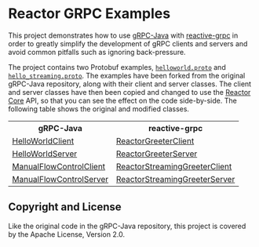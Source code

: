 # Reactor GRPC Examples

This project demonstrates how to use [gRPC-Java](https://github.com/grpc/grpc-java) with 
[reactive-grpc](https://github.com/salesforce/reactive-grpc) in order to greatly simplify the development of gRPC 
clients and servers and avoid common pitfalls such as ignoring back-pressure.

The project contains two Protobuf examples, [`helloworld.proto`](blob/master/src/main/proto/helloworld.proto) and 
[`hello_streaming.proto`](blob/master/src/main/proto/hello_streaming.proto).
The examples have been forked from the original gRPC-Java repository, along with their client and server classes. 
The client and server classes have then been copied and changed to use the 
[Reactor Core](https://github.com/reactor/reactor-core) API, so that you can see the effect on the code side-by-side.
The following table shows the original and modified classes. 

<table>
    <tr>
        <th>gRPC-Java</th>
        <th>reactive-grpc</th>
    </tr>
    <tr>
        <td><a href="blob/master/src/main/java/io/grpc/examples/helloworld/HelloWorldClient.java">HelloWorldClient</a></td>
        <td><a href="blob/master/src/main/java/io/grpc/examples/helloworld/ReactorGreeterClient.java">ReactorGreeterClient</a></td>
    </tr>
    <tr>
        <td><a href="blob/master/src/main/java/io/grpc/examples/helloworld/HelloWorldServer.java">HelloWorldServer</a></td>
        <td><a href="blob/master/src/main/java/io/grpc/examples/helloworld/ReactorGreeterServer.java">ReactorGreeterServer</a></td>
    </tr>
    <tr>
        <td><a href="blob/master/src/main/java/io/grpc/examples/manualflowcontrol/ManualFlowControlClient.java">ManualFlowControlClient</a></td>
        <td><a href="blob/master/src/main/java/io/grpc/examples/manualflowcontrol/ReactorStreamingGreeterClient.java">ReactorStreamingGreeterClient</a></td>
    </tr>
    <tr>
        <td><a href="blob/master/src/main/java/io/grpc/examples/manualflowcontrol/ManualFlowControlServer.java">ManualFlowControlServer</a></td>
        <td><a href="blob/master/src/main/java/io/grpc/examples/manualflowcontrol/ReactorStreamingGreeterServer.java">ReactorStreamingGreeterServer</a></td>
    </tr>
</table>

## Copyright and License

Like the original code in the gRPC-Java repository, this project is covered by the Apache License, Version 2.0.
